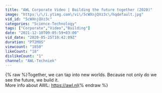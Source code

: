 ```yaml
---
title: "AWL Corporate Video | Building the future together (2020)"
image: "https:\/\/i.ytimg.com\/vi\/5cWXnjQVz3c\/hqdefault.jpg"
vid_id: "5cWXnjQVz3c"
categories: "Science-Technology"
tags: ["Corporate","Video","Building"]
date: "2021-12-10T09:05:59+03:00"
vid_date: "2020-05-25T10:42:09Z"
duration: "PT2M8S"
viewcount: "1850"
likeCount: "18"
dislikeCount: "1"
channel: "AWL-Techniek"
---
```

{% raw %}Together, we can tap into new worlds. Because not only do we see the future, we build it.<br />More info about AWL: <a rel="nofollow" target="blank" href="https://awl.nl">https://awl.nl</a>{% endraw %}
